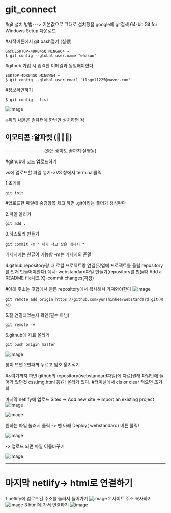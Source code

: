 # git_connect

#git 설치 방법---> 기본값으로 그대로 설치했음
google에 git검색 
64-bit Git for Windows Setup.다운로드

#시작버튼에서 git bash열기 (실행)

```
GG@DESKTOP-4DR04SQ MINGW64 ~
$ git config --global user.name "whasun"
```

#github 가입 시 입력한 이메일과 동일해야햔다.
```
ESKTOP-4DR04SQ MINGW64 ~
$ git config --global user.email "tlsgml1225@naver.com" 
```


#정보확인하기
```
$ git config --list
```
![image](https://github.com/yunshinhee/git_connect/assets/145514638/f9099e81-3b06-4255-970e-cc198b0bed2c)

🔝위의 내용은 컴퓨터에 한번만 설치하면 됨 

이모티콘 :알파벳 (🥐🥖🍞)
-------------------
-------------------(줄은 짧아도 끝까지 실행됨)



#github에 코드 업로드하기

vs에 업로드할 파일 넣기->VS 창에서 terminal클릭

1.초기화

```
git init
```
#업로드한 파일에 숨김항목 체크 하면 .git이라는 폴더가 생성된다



2.파일 올리기 
```
git add .
```


3.히스토리 만들기
```
git commit -m " 내가 적고 싶은 메세지 "
```
메세지에는 한글이 가능함
-m는 메세지의 준말


4.github repository랑 내 로컬 프로젝트랑 연결(깃업에 프로젝트를 올릴 repository를 먼저 만들어야한다)
예시: webstandard파일 만들기(repository를 만들때 Add a README file체크 X)-commit changes(저장)

#아래 주소는 깃헙에서 만든 repository에서 복사해서 가져와야한다
![image](https://github.com/yunshinhee/git_connect/assets/145514638/3b423407-ac42-4844-9d08-1a0a0b91c1a6)
```
git remote add origin https://github.com/yunshinhee/webstandard.git(복사)
```


5.잘 연결되었는지 확인(필수 아님)
```
git remote -v
```

6.github에 자료 올리기
```
git push origin master
```
![image](https://github.com/yunshinhee/git_connect/assets/145514638/1612da10-9428-49e9-b9e1-34ec61416be5)

창이 뜨면 2번째꺼 누르고 암호 옮겨적기 

#🔝여기까지 하면 github의 repository(webstandard파일)에 자료(원래 파일안에 들어가 있던것 css,img,html 등)가 올라가 있다.
#터미널에서 cls or clear 적으면 초기화 

마지막 netlify에 업로드
Sites -> Add new site ->import an existing project
![image](https://github.com/yunshinhee/git_connect/assets/145514638/711681fe-af4c-4192-8dfc-243f9fd932d0)

![image](https://github.com/yunshinhee/git_connect/assets/145514638/8eb2f0f2-66a5-4d77-bb92-271d131bd510)


원하는 파일 눌러서 클릭 -> 맨 아래 Deploy( webstandard) 버튼 클릭!

![image](https://github.com/yunshinhee/git_connect/assets/145514638/428bbe9a-05a8-4249-b73b-2492088b4987)

-> 업로드 되면 파일 이름바꾸기 

![image](https://github.com/yunshinhee/git_connect/assets/145514638/59d9ff37-b45c-4732-9e7a-7a7fd005d6f0)

----------------------------------------------------------------------------------------------------------
# 마지막 netlify-> html로 연결하기 
1 netlify에 업로드된 주소를 눌러서 들어가기
![image](https://github.com/yunshinhee/git_connect/assets/145514638/a56ae1ec-4d65-4523-92dd-d27af48728d8)
2 사이트 주소 복사하기 
![image](https://github.com/yunshinhee/git_connect/assets/145514638/f284adf9-e293-4fb6-8118-648f70537181)
3 html에 가서 연결하기 
![image](https://github.com/yunshinhee/git_connect/assets/145514638/767e7218-66e9-4d91-a781-b0ae915565be)



